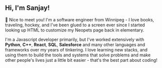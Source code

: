 ## Hi, I'm Sanjay! 

👋 Nice to meet you! I'm a software engineer from Winnipeg - I love books, traveling, hockey, and I've been glued to a screen ever since I started looking up HTML to customize my Neopets page back in elementary.

I'm a Javascript developer primarily, but I've worked extensively with **Python**, **C++**, **React**, **SQL**, **Salesforce** and many other languages and frameworks over my years of tinkering. I love learning new stacks, and using them to build the tools and systems that solve problems and make other people's lives just a little bit easier - that's the best part about coding!
